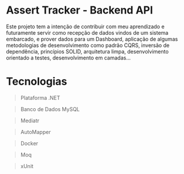 # Assert Tracker - Backend API

Este projeto tem a intenção de contribuir com meu aprendizado e futuramente servir como recepção de dados vindos de um sistema embarcado, e prover dados para um Dashboard, aplicação de algumas metodologias de desenvolvimento como padrão CQRS, inversão de dependência, princípios SOLID, arquitetura limpa, desenvolvimento orientado a testes, desenvolvimento em camadas…

# Tecnologias

> Plataforma .NET

> Banco de Dados MySQL

> Mediatr

> AutoMapper

> Docker

> Moq

> xUnit

